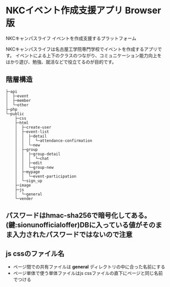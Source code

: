 # NKCイベント作成支援アプリ Browser版
NKCキャンパスライフ イベントを作成支援するプラットフォーム

NKCキャンパスライフは名古屋工学院専門学校でイベントを作成するアプリです。
イベントによる上下のクラスのつながり、コミュニケーション能力向上をはかり遊び、勉強、就活などで役立てるのが目的です。

## 階層構造
```
├─api
│  ├─event
│  ├─member
│  └─other
├─php
└─public
    ├─css
    ├─html
    │  ├─create-user
    │  ├─event-list
    │  │  ├─detail
    │  │  │  └─attendance-confirmation
    │  │  └─new
    │  ├─group
    │  │  ├─group-detail
    │  │  │  └─chat
    │  │  ├─edit
    │  │  └─group-new
    │  ├─mypage
    │  │  └─event-participation
    │  └─sign_up
    ├─image
    ├─js
    │  └─general
    └─vender
```
## パスワードはhmac-sha256で暗号化してある。(鍵:sionunofficialoffer)DBに入っている値がそのまま入力されたパスワードではないので注意

## js cssのファイル名
* ページ間での共有ファイルは **general** ディレクトリの中に合った名前にする
* ページ単体で使う単体ファイルはjs cssファイルの直下にページと同じ名前でつける
